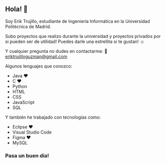 ## Hola! 👋

Soy Erik Trujillo, estudiante de Ingeniería Informática en la Universidad Politécnica de Madrid.

Subo proyectos que realizo durante la universidad y proyectos privados por si pueden ser de utilidad! 
Puedes darle una estrellita si te gustan! :relaxed:

Y cualquier pregunta no dudes en contactarme: :envelope_with_arrow: eriktrujilloguzman@gmail.com

Algunos lenguajes que conozco:
- Java :heart:
- C :heart:
- Python
- HTML
- CSS
- JavaScript
- SQL

Y también he trabajado con tecnologías como:
- Eclipse :heart:
- Visual Studio Code
- Figma :heart:
- MySQL 

### Pasa un buen día!
